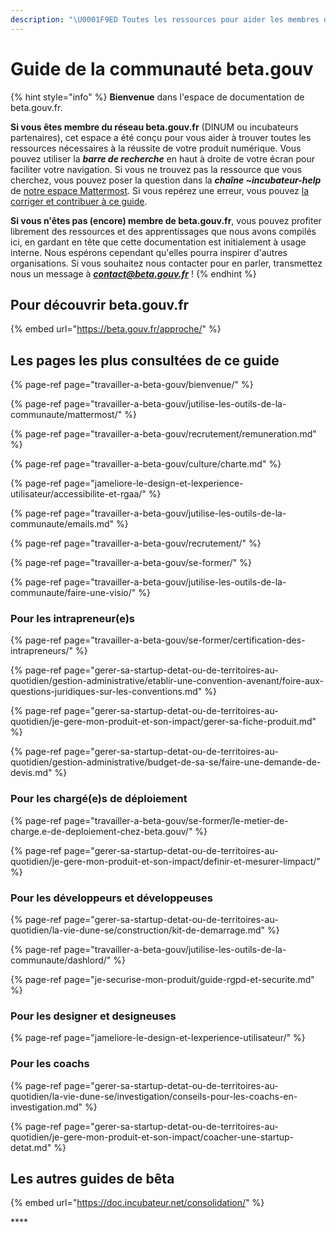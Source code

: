 ```yaml
---
description: "\U0001F9ED Toutes les ressources pour aider les membres de la communauté à s'y retrouver dans l'organisation beta.gouv.fr."
---
```


# Guide de la communauté beta.gouv

{% hint style="info" %}
**Bienvenue** dans l'espace de documentation de beta.gouv.fr. 

**Si vous êtes membre du réseau beta.gouv.fr** \(DINUM ou incubateurs partenaires\), cet espace a été conçu pour vous aider à trouver toutes les ressources nécessaires à la réussite de votre produit numérique.  Vous pouvez utiliser la _**barre de recherche**_ en haut à droite de votre écran pour faciliter votre navigation. Si vous ne trouvez pas la ressource que vous cherchez, vous pouvez poser la question dans la _**chaîne ~incubateur-help**_ de [notre espace Mattermost](travailler-a-beta-gouv/jutilise-les-outils-de-la-communaute/mattermost/). Si vous repérez une erreur, vous pouvez [la corriger et contribuer à ce guide](travailler-a-beta-gouv/jutilise-les-outils-de-la-communaute/gitbook/comment-contribuer-a-cette-documentation.md). 

**Si vous n'êtes pas \(encore\) membre de beta.gouv.fr**, vous pouvez profiter librement des ressources et des apprentissages que nous avons compilés ici, en gardant en tête que cette documentation est initialement à usage interne. Nous espérons cependant qu'elles pourra inspirer d'autres organisations. Si vous souhaitez nous contacter pour en parler, transmettez nous un message à _**contact@beta.gouv.fr**_ !
{% endhint %}

## Pour découvrir beta.gouv.fr

{% embed url="https://beta.gouv.fr/approche/" %}

## Les pages les plus consultées de ce guide

{% page-ref page="travailler-a-beta-gouv/bienvenue/" %}

{% page-ref page="travailler-a-beta-gouv/jutilise-les-outils-de-la-communaute/mattermost/" %}

{% page-ref page="travailler-a-beta-gouv/recrutement/remuneration.md" %}

{% page-ref page="travailler-a-beta-gouv/culture/charte.md" %}

{% page-ref page="jameliore-le-design-et-lexperience-utilisateur/accessibilite-et-rgaa/" %}

{% page-ref page="travailler-a-beta-gouv/jutilise-les-outils-de-la-communaute/emails.md" %}

{% page-ref page="travailler-a-beta-gouv/recrutement/" %}

{% page-ref page="travailler-a-beta-gouv/se-former/" %}

{% page-ref page="travailler-a-beta-gouv/jutilise-les-outils-de-la-communaute/faire-une-visio/" %}

### Pour les intrapreneur\(e\)s

{% page-ref page="travailler-a-beta-gouv/se-former/certification-des-intrapreneurs/" %}

{% page-ref page="gerer-sa-startup-detat-ou-de-territoires-au-quotidien/gestion-administrative/etablir-une-convention-avenant/foire-aux-questions-juridiques-sur-les-conventions.md" %}

{% page-ref page="gerer-sa-startup-detat-ou-de-territoires-au-quotidien/je-gere-mon-produit-et-son-impact/gerer-sa-fiche-produit.md" %}

{% page-ref page="gerer-sa-startup-detat-ou-de-territoires-au-quotidien/gestion-administrative/budget-de-sa-se/faire-une-demande-de-devis.md" %}

### Pour les chargé\(e\)s de déploiement

{% page-ref page="travailler-a-beta-gouv/se-former/le-metier-de-charge.e-de-deploiement-chez-beta.gouv/" %}

{% page-ref page="gerer-sa-startup-detat-ou-de-territoires-au-quotidien/je-gere-mon-produit-et-son-impact/definir-et-mesurer-limpact/" %}

### Pour les développeurs et développeuses

{% page-ref page="gerer-sa-startup-detat-ou-de-territoires-au-quotidien/la-vie-dune-se/construction/kit-de-demarrage.md" %}

{% page-ref page="travailler-a-beta-gouv/jutilise-les-outils-de-la-communaute/dashlord/" %}

{% page-ref page="je-securise-mon-produit/guide-rgpd-et-securite.md" %}

### Pour les designer et designeuses

{% page-ref page="jameliore-le-design-et-lexperience-utilisateur/" %}

### Pour les coachs

{% page-ref page="gerer-sa-startup-detat-ou-de-territoires-au-quotidien/la-vie-dune-se/investigation/conseils-pour-les-coachs-en-investigation.md" %}

{% page-ref page="gerer-sa-startup-detat-ou-de-territoires-au-quotidien/je-gere-mon-produit-et-son-impact/coacher-une-startup-detat.md" %}



## Les autres guides de bêta

{% embed url="https://doc.incubateur.net/consolidation/" %}

\*\*\*\*

